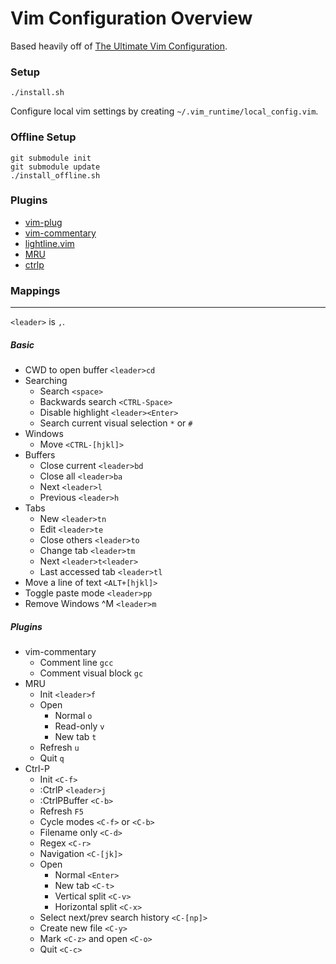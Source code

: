 # Vim Configuration Overview

Based heavily off of [The Ultimate Vim Configuration](https://github.com/amix/vimrc).

### Setup
```
./install.sh
```

Configure local vim settings by creating `~/.vim_runtime/local_config.vim`.

### Offline Setup
```
git submodule init
git submodule update
./install_offline.sh
```

### Plugins
* [vim-plug](https://github.com/junegunn/vim-plug)
* [vim-commentary](https://github.com/tpope/vim-commentary)
* [lightline.vim](https://github.com/itchyny/lightline.vim)
* [MRU](https://github.com/yegappan/mru)
* [ctrlp](https://github.com/ctrlpvim/ctrlp.vim)

### Mappings
---
`<leader>` is `,`.

##### Basic
* CWD to open buffer `<leader>cd`
* Searching
  * Search `<space>`
  * Backwards search `<CTRL-Space>`
  * Disable highlight `<leader><Enter>`
  * Search current visual selection `*` or `#`
* Windows
  * Move `<CTRL-[hjkl]>` 
* Buffers
  * Close current `<leader>bd`
  * Close all `<leader>ba`
  * Next `<leader>l`
  * Previous `<leader>h`
* Tabs
  * New `<leader>tn`
  * Edit `<leader>te`
  * Close others `<leader>to`
  * Change tab `<leader>tm`
  * Next `<leader>t<leader>`
  * Last accessed tab `<leader>tl`
* Move a line of text `<ALT+[hjkl]>`
* Toggle paste mode `<leader>pp`
* Remove Windows ^M `<leader>m`

##### Plugins
* vim-commentary
  * Comment line `gcc`
  * Comment visual block `gc`
* MRU
  * Init `<leader>f`
  * Open
    * Normal `o`
    * Read-only `v`
    * New tab `t`
  * Refresh `u`
  * Quit `q`
* Ctrl-P
  * Init `<C-f>`
  * :CtrlP `<leader>j`
  * :CtrlPBuffer `<C-b>`
  * Refresh `F5`
  * Cycle modes `<C-f>` or `<C-b>`
  * Filename only `<C-d>`
  * Regex `<C-r>`
  * Navigation `<C-[jk]>`
  * Open
    * Normal `<Enter>`
    * New tab `<C-t>`
    * Vertical split `<C-v>`
    * Horizontal split `<C-x>`
  * Select next/prev search history `<C-[np]>`
  * Create new file `<C-y>`
  * Mark `<C-z>` and open `<C-o>`
  * Quit `<C-c>`

